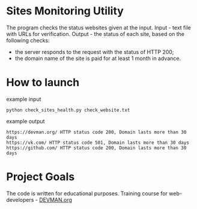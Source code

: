 # Sites Monitoring Utility

The program checks the status websites given at the input. Input - text file with URLs for verification. Output - the status of each site, based on the following checks:

 - the server responds to the request with the status of HTTP 200;
 - the domain name of the site is paid for at least 1 month in advance.
 
 # How to launch
 
 example input
 ```
 python check_sites_health.py check_website.txt
 ```
 
 example output
 ```
https://devman.org/ HTTP status code 200, Domain lasts more than 30 days
https://vk.com/ HTTP status code 501, Domain lasts more than 30 days
https://github.com/ HTTP status code 200, Domain lasts more than 30 days
```

# Project Goals

The code is written for educational purposes. Training course for web-developers - [DEVMAN.org](https://devman.org)
